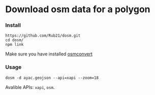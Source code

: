 # Download osm data for a polygon

### Install
```
https://github.com/Rub21/dosm.git
cd dosm/
npm link
```

Make sure you have installed [osmconvert](https://wiki.openstreetmap.org/wiki/Osmconvert)


### Usage

```
dosm -d ayac.geojson --api=xapi --zoom=18
```

Avalible APIs: `xapi`, `osm`.